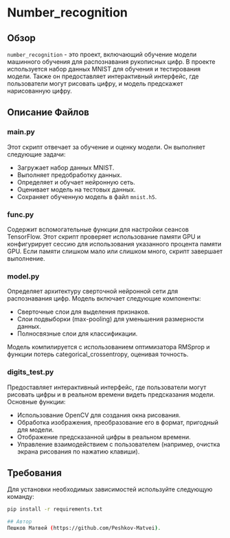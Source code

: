 # Number_recognition

## Обзор
`number_recognition` - это проект, включающий обучение модели машинного обучения для распознавания рукописных цифр. В проекте используется набор данных MNIST для обучения и тестирования модели. Также он предоставляет интерактивный интерфейс, где пользователи могут рисовать цифру, и модель предскажет нарисованную цифру.

## Описание Файлов

### main.py
Этот скрипт отвечает за обучение и оценку модели. Он выполняет следующие задачи:
- Загружает набор данных MNIST.
- Выполняет предобработку данных.
- Определяет и обучает нейронную сеть.
- Оценивает модель на тестовых данных.
- Сохраняет обученную модель в файл `mnist.h5`.

### func.py
Содержит вспомогательные функции для настройки сеансов TensorFlow. Этот скрипт проверяет использование памяти GPU и конфигурирует сессию для использования указанного процента памяти GPU. Если памяти слишком мало или слишком много, скрипт завершает выполнение.

### model.py
Определяет архитектуру сверточной нейронной сети для распознавания цифр. Модель включает следующие компоненты:
- Сверточные слои для выделения признаков.
- Слои подвыборки (max-pooling) для уменьшения размерности данных.
- Полносвязные слои для классификации.

Модель компилируется с использованием оптимизатора RMSprop и функции потерь categorical_crossentropy, оценивая точность.

### digits_test.py
Предоставляет интерактивный интерфейс, где пользователи могут рисовать цифры и в реальном времени видеть предсказания модели. Основные функции:
- Использование OpenCV для создания окна рисования.
- Обработка изображения, преобразование его в формат, пригодный для модели.
- Отображение предсказанной цифры в реальном времени.
- Управление взаимодействием с пользователем (например, очистка экрана рисования по нажатию клавиши).


## Требования
Для установки необходимых зависимостей используйте следующую команду:
```bash
pip install -r requirements.txt

## Автор
Пешков Матвей (https://github.com/Peshkov-Matvei).
